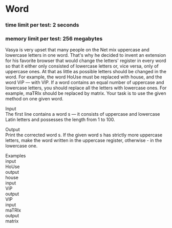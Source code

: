 # Word
### time limit per test: 2 seconds
### memory limit per test: 256 megabytes

Vasya is very upset that many people on the Net mix uppercase and lowercase letters in one word. That's why he decided to invent an extension for his favorite browser that would change the letters' register in every word so that it either only consisted of lowercase letters or, vice versa, only of uppercase ones. At that as little as possible letters should be changed in the word. For example, the word HoUse must be replaced with house, and the word ViP — with VIP. If a word contains an equal number of uppercase and lowercase letters, you should replace all the letters with lowercase ones. For example, maTRIx should be replaced by matrix. Your task is to use the given method on one given word.

Input\
The first line contains a word s — it consists of uppercase and lowercase Latin letters and possesses the length from 1 to 100.

Output\
Print the corrected word s. If the given word s has strictly more uppercase letters, make the word written in the uppercase register, otherwise - in the lowercase one.

Examples\
input\
HoUse\
output\
house\
input\
ViP\
output\
VIP\
input\
maTRIx\
output\
matrix

